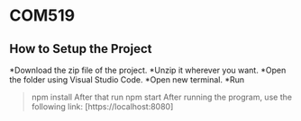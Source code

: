 # COM519
## How to Setup the Project
 *Download the zip file of the project.
 *Unzip it wherever you want.
 *Open the folder using Visual Studio Code.
 *Open new terminal.
 *Run
>npm install
After that run
>npm start
After running the program, use the following link: [https://localhost:8080]
